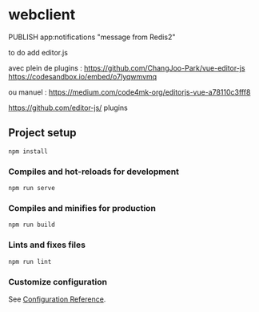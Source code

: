 # webclient

PUBLISH app:notifications  "message from Redis2"

to do add editor.js

avec plein de plugins :
https://github.com/ChangJoo-Park/vue-editor-js
https://codesandbox.io/embed/o7lyqwmvmq

 ou manuel : https://medium.com/code4mk-org/editorjs-vue-a78110c3fff8

 https://github.com/editor-js/ plugins


## Project setup
```
npm install
```

### Compiles and hot-reloads for development
```
npm run serve
```

### Compiles and minifies for production
```
npm run build
```

### Lints and fixes files
```
npm run lint
```

### Customize configuration
See [Configuration Reference](https://cli.vuejs.org/config/).
